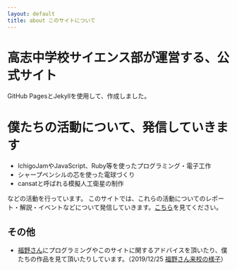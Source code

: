 ```yaml
---
layout: default
title: about このサイトについて
---
```

# 高志中学校サイエンス部が運営する、公式サイト
GitHub PagesとJekyllを使用して、作成しました。

# 僕たちの活動について、発信していきます
- IchigoJamやJavaScript、Ruby等を使ったプログラミング・電子工作
- シャープペンシルの芯を使った電球づくり
- cansatと呼ばれる模擬人工衛星の制作

などの活動を行っています。
このサイトでは、これらの活動についてのレポート・解説・イベントなどについて発信していきます。[こちら](/latest)を見てください。

## その他
- [福野さん](https://fukuno.jig.jp/)にプログラミングやこのサイトに関するアドバイスを頂いたり、僕たちの作品を見て頂いたりしています。（2019/12/25 [福野さん来校の様子](https://fukuno.jig.jp/2711)）
